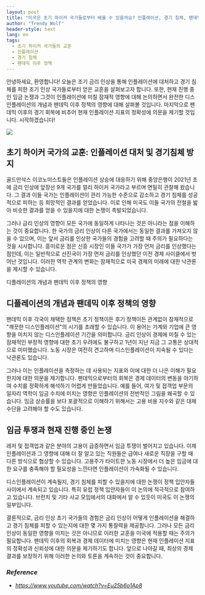 ```yaml
---
layout: post
title: "미국은 초기 하이커 국가들로부터 배울 수 있을까요? 인플레이션, 경기 침체, 팬데믹 이후의 경제에 대한 심층 분석 "
author: "Trendy Wolf"
header-style: text
lang: en
tags:
  - 초기 하이커 국가들의 교훈
  - 인플레이션
  - 경기 침체
  - 팬데믹 이후 정책
---
```


안녕하세요, 환영합니다! 오늘은 조기 금리 인상을 통해 인플레이션에 대처하고 경기 침체를 피한 조기 인상 국가들로부터 얻은 교훈을 살펴보고자 합니다. 또한, 현재 진행 중인 임금 논쟁과 그것이 인플레이션에 미칠 잠재적 영향에 대해 논의하면서 완전한 디스인플레이션의 개념과 팬데믹 이후 정책의 영향에 대해 살펴볼 것입니다. 마지막으로 팬데믹 이후의 경기 회복에 비추어 현재 인플레이션 지표의 정확성에 의문을 제기할 것입니다. 시작하겠습니다! 

<img
    src="https://i.ytimg.com/vi/Eu25b6o1Ap8/hqdefault.jpg"
/>






## 초기 하이커 국가의 교훈: 인플레이션 대처 및 경기침체 방지

골드만삭스 이코노미스트들은 인플레이션 상승에 대응하기 위해 중앙은행이 2021년 초에 금리 인상에 앞장선 9개 국가를 얼리 하이커 국가라고 부르며 면밀히 관찰해 왔습니다. 그 결과 이들 국가는 인플레이션이 관리 가능한 수준으로 감소하고 경기 침체를 성공적으로 피하는 등 희망적인 결과를 얻었습니다. 이로 인해 미국도 이들 국가의 전철을 밟아 비슷한 결과를 얻을 수 있을지에 대한 논쟁이 촉발되었습니다.

그러나 금리 인상의 영향이 모든 국가에 동일하게 나타나는 것은 아니라는 점을 이해하는 것이 중요합니다. 한 국가의 금리 인상이 다른 국가에서는 동일한 결과를 가져오지 않을 수 있으며, 이는 앞서 금리를 인상한 국가들의 경험을 고려할 때 주의가 필요하다는 것을 시사합니다. 흥미로운 점은 신흥 시장인 이들 국가가 가장 먼저 금리를 인상했다는 점인데, 이는 일반적으로 선진국이 가장 먼저 금리를 인상했던 이전 경제 사이클에서 벗어난 것입니다. 이러한 역학 관계의 변화는 잠재적으로 미국 경제의 미래에 대한 낙관론을 제시할 수 있습니다. 

디플레이션의 개념과 팬데믹 이후 정책의 영향 

## 디플레이션의 개념과 팬데믹 이후 정책의 영향

팬데믹 이후 각국이 채택한 정책은 초기 정책이든 후기 정책이든 관계없이 잠재적으로 "깨끗한 디스인플레이션"의 시기를 초래할 수 있습니다. 이 용어는 가계와 기업에 큰 영향을 미치지 않는 디스인플레이션 기간을 의미합니다. 금리 인상이 경제에 미칠 수 있는 잠재적인 부정적 영향에 대한 초기 우려에도 불구하고 1년이 지난 지금 그 고통은 상대적으로 미미했습니다. 노동 시장은 여전히 견고하며 디스인플레이션이 지속될 수 있다는 낙관론도 있습니다.

그러나 이는 인플레이션을 측정하는 데 사용되는 지표와 이에 대한 더 나은 이해가 필요한지에 대한 의문을 제기합니다. 팬데믹으로부터의 회복은 경제 데이터의 변동을 야기하여 수치를 정확하게 해석하기 어렵게 만들었습니다. 예를 들어, 여가 및 접객업 부문의 일자리 역학이 임금 수치에 미치는 영향은 인플레이션의 전반적인 그림을 왜곡할 수 있습니다. 임금 상승률을 보다 포괄적으로 이해하기 위해서는 고용 비용 지수와 같은 대체 수단을 고려해야 할 수도 있습니다. 



## 임금 투쟁과 현재 진행 중인 논쟁

레저 및 접객업과 같은 분야의 고용이 급증하면서 임금 투쟁이 벌어지고 있습니다. 이제 인플레이션과 그 영향에 대해 더 잘 알고 있는 직원들은 급여나 새로운 직장을 구할 때 다른 방식으로 협상할 수 있습니다. 고용주가 타이트한 노동 시장에서 더 높은 임금에 대한 요구를 충족해야 할 필요성을 느낀다면 인플레이션이 가속화될 수 있습니다.

디스인플레이션이 계속될지, 경기 침체를 피할 수 있을지에 대한 논쟁이 정책 입안자들 사이에서 계속되고 있습니다. 특히 유럽 정책 입안자들이 이 논의에 적극적으로 참여하고 있습니다. 브런치 및 기타 사교 모임에서의 대화에서 알 수 있듯이 미국도 이 논쟁의 일부입니다.

결론적으로, 금리 인상 초기 국가들의 경험은 금리 인상이 어떻게 인플레이션을 해결하고 경기 침체를 피할 수 있는지에 대한 몇 가지 통찰력을 제공합니다. 그러나 모든 금리 인상이 동일한 영향을 미치는 것은 아니므로 이러한 교훈을 미국에 적용할 때는 주의가 필요합니다. 팬데믹 이후의 회복과 경제 데이터에 미치는 영향은 현재 인플레이션 지표의 정확성과 신뢰성에 대한 의문을 제기하기도 합니다. 앞으로 나아갈 때, 최상의 경제 결과를 보장하기 위해 이러한 논의와 토론을 계속하는 것이 중요합니다. 


### _Reference_
- _https://www.youtube.com/watch?v=Eu25b6o1Ap8_

